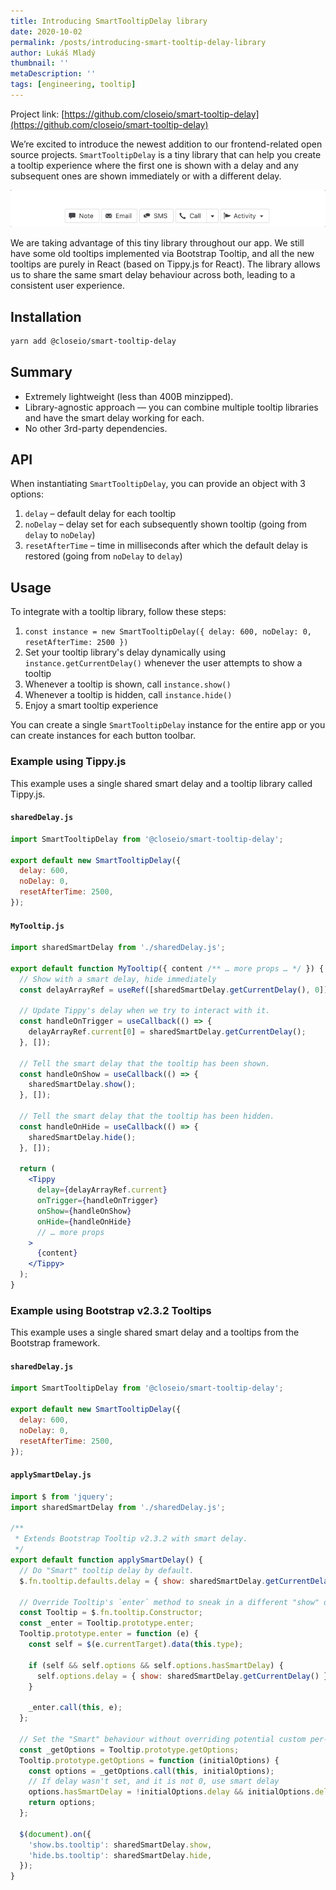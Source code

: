```yaml
---
title: Introducing SmartTooltipDelay library
date: 2020-10-02
permalink: /posts/introducing-smart-tooltip-delay-library
author: Lukáš Mladý
thumbnail: ''
metaDescription: ''
tags: [engineering, tooltip]
---
```


Project link: [https://github.com/closeio/smart-tooltip-delay](https://github.com/closeio/smart-tooltip-delay)

We’re excited to introduce the newest addition to our frontend-related open source projects. `SmartTooltipDelay` is a tiny library that can help you create a tooltip experience where the first one is shown with a delay and any subsequent ones are shown immediately or with a different delay.

![Smart Tooltip Delay in action](./smart-tooltip-delay-example.gif)

We are taking advantage of this tiny library throughout our app. We still have some old tooltips implemented via Bootstrap Tooltip, and all the new tooltips are purely in React (based on Tippy.js for React). The library allows us to share the same smart delay behaviour across both, leading to a consistent user experience.

## Installation

```bash
yarn add @closeio/smart-tooltip-delay
```

## Summary

- Extremely lightweight (less than 400B minzipped).
- Library-agnostic approach — you can combine multiple tooltip libraries and have the smart delay working for each.
- No other 3rd-party dependencies.

## API

When instantiating `SmartTooltipDelay`, you can provide an object with 3 options:

1. `delay` – default delay for each tooltip
1. `noDelay` – delay set for each subsequently shown tooltip (going from `delay` to `noDelay`)
1. `resetAfterTime` – time in milliseconds after which the default delay is restored (going from `noDelay` to `delay`)

## Usage

To integrate with a tooltip library, follow these steps:

1. `const instance = new SmartTooltipDelay({ delay: 600, noDelay: 0, resetAfterTime: 2500 })`
1. Set your tooltip library's delay dynamically using
   `instance.getCurrentDelay()` whenever the user attempts to show a tooltip
1. Whenever a tooltip is shown, call `instance.show()`
1. Whenever a tooltip is hidden, call `instance.hide()`
1. Enjoy a smart tooltip experience

You can create a single `SmartTooltipDelay` instance for the entire app or you can create instances for each button toolbar.

### Example using Tippy.js

This example uses a single shared smart delay and a tooltip library called Tippy.js.

#### `sharedDelay.js`

```jsx
import SmartTooltipDelay from '@closeio/smart-tooltip-delay';

export default new SmartTooltipDelay({
  delay: 600,
  noDelay: 0,
  resetAfterTime: 2500,
});
```

#### `MyTooltip.js`

```jsx
import sharedSmartDelay from './sharedDelay.js';

export default function MyTooltip({ content /** … more props … */ }) {
  // Show with a smart delay, hide immediately
  const delayArrayRef = useRef([sharedSmartDelay.getCurrentDelay(), 0]);

  // Update Tippy's delay when we try to interact with it.
  const handleOnTrigger = useCallback(() => {
    delayArrayRef.current[0] = sharedSmartDelay.getCurrentDelay();
  }, []);

  // Tell the smart delay that the tooltip has been shown.
  const handleOnShow = useCallback(() => {
    sharedSmartDelay.show();
  }, []);

  // Tell the smart delay that the tooltip has been hidden.
  const handleOnHide = useCallback(() => {
    sharedSmartDelay.hide();
  }, []);

  return (
    <Tippy
      delay={delayArrayRef.current}
      onTrigger={handleOnTrigger}
      onShow={handleOnShow}
      onHide={handleOnHide}
      // … more props
    >
      {content}
    </Tippy>
  );
}
```

### Example using Bootstrap v2.3.2 Tooltips

This example uses a single shared smart delay and a tooltips from the Bootstrap framework.

#### `sharedDelay.js`

```jsx
import SmartTooltipDelay from '@closeio/smart-tooltip-delay';

export default new SmartTooltipDelay({
  delay: 600,
  noDelay: 0,
  resetAfterTime: 2500,
});
```

#### `applySmartDelay.js`

```jsx
import $ from 'jquery';
import sharedSmartDelay from './sharedDelay.js';

/**
 * Extends Bootstrap Tooltip v2.3.2 with smart delay.
 */
export default function applySmartDelay() {
  // Do "Smart" tooltip delay by default.
  $.fn.tooltip.defaults.delay = { show: sharedSmartDelay.getCurrentDelay() };

  // Override Tooltip's `enter` method to sneak in a different "show" delay.
  const Tooltip = $.fn.tooltip.Constructor;
  const _enter = Tooltip.prototype.enter;
  Tooltip.prototype.enter = function (e) {
    const self = $(e.currentTarget).data(this.type);

    if (self && self.options && self.options.hasSmartDelay) {
      self.options.delay = { show: sharedSmartDelay.getCurrentDelay() };
    }

    _enter.call(this, e);
  };

  // Set the "Smart" behaviour without overriding potential custom per-tooltip delay.
  const _getOptions = Tooltip.prototype.getOptions;
  Tooltip.prototype.getOptions = function (initialOptions) {
    const options = _getOptions.call(this, initialOptions);
    // If delay wasn't set, and it is not 0, use smart delay
    options.hasSmartDelay = !initialOptions.delay && initialOptions.delay !== 0;
    return options;
  };

  $(document).on({
    'show.bs.tooltip': sharedSmartDelay.show,
    'hide.bs.tooltip': sharedSmartDelay.hide,
  });
}
```
